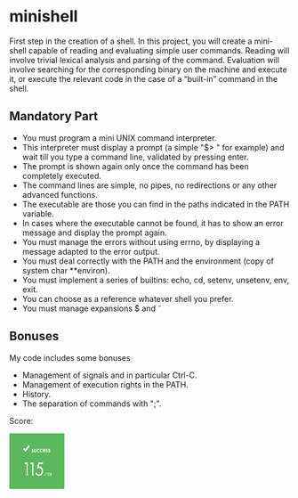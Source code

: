 # minishell
First step in the creation of a shell. In this project, you will create a mini-shell capable of reading and evaluating simple user commands. 
Reading will involve trivial lexical analysis and parsing of the command. Evaluation will involve searching for the corresponding binary on the machine 
and execute it, or execute the relevant code in the case of a “built-in” command in the shell.

## Mandatory Part
* You must program a mini UNIX command interpreter.
* This interpreter must display a prompt (a simple "$> " for example) and wait till
you type a command line, validated by pressing enter.
* The prompt is shown again only once the command has been completely executed.
* The command lines are simple, no pipes, no redirections or any other advanced
functions.
* The executable are those you can find in the paths indicated in the PATH variable.
* In cases where the executable cannot be found, it has to show an error message and
display the prompt again.
* You must manage the errors without using errno, by displaying a message adapted
to the error output.
* You must deal correctly with the PATH and the environment (copy of system char
**environ).
* You must implement a series of builtins: echo, cd, setenv, unsetenv, env, exit.
* You can choose as a reference whatever shell you prefer.
* You must manage expansions $ and ˜

## Bonuses
My code includes some bonuses
* Management of signals and in particular Ctrl-C. 
* Management of execution rights in the PATH.
* History.
* The separation of commands with ";".

Score:

<img src="115.png" width="100" height="100">



